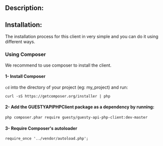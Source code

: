 Description:
------------

Installation:
------------

The installation process for this client in very simple and you can do it using different ways. 

### Using Composer

We recommend to use composer to install the client. 

#### 1- Install Composer

```cd``` into the directory of your project (eg: my_project) and run:

```
curl -sS https://getcomposer.org/installer | php
```

#### 2- Add the GUESTYAPIPHPClient package as a dependency by running: 

```
php composer.phar require guesty/guesty-api-php-client:dev-master
```

#### 3- Require Composer's autoloader

```
require_once '../vendor/autoload.php';
```